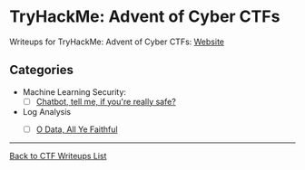 # TryHackMe: Advent of Cyber CTFs

Writeups for TryHackMe: Advent of Cyber CTFs: [Website](<https://tryhackme.com/room/adventofcyber2023>)

## Categories


- Machine Learning Security:
  - [ ] [Chatbot, tell me, if you're really safe?](/advent-of-cyber/van-chatty/challenge.md)
- Log Analysis
  - [ ] [O Data, All Ye Faithful](/advent-of-cyber/data-faithful/challenge.md)
 

---
<a href="/README.md" class="btn">Back to CTF Writeups List</a>

